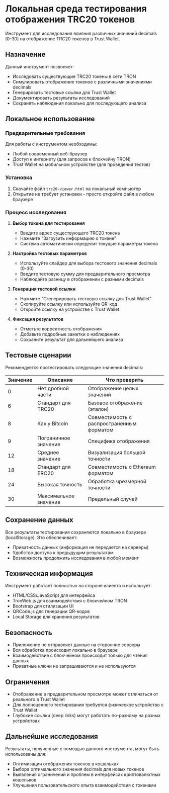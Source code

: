 # Локальная среда тестирования отображения TRC20 токенов

Инструмент для исследования влияния различных значений decimals (0-30) на отображение TRC20 токенов в Trust Wallet.

## Назначение

Данный инструмент позволяет:
- Исследовать существующие TRC20 токены в сети TRON
- Симулировать отображение токенов с различными значениями decimals
- Генерировать тестовые ссылки для Trust Wallet
- Документировать результаты исследований
- Сохранять наблюдения локально для последующего анализа

## Локальное использование

### Предварительные требования

Для работы с инструментом необходимы:
- Любой современный веб-браузер
- Доступ к интернету (для запросов к блокчейну TRON)
- Trust Wallet на мобильном устройстве (для проведения тестов)

### Установка

1. Скачайте файл `trc20-viewer.html` на локальный компьютер
2. Открытие не требует установки - просто откройте файл в любом браузере

### Процесс исследования

1. **Выбор токена для тестирования**
   - Введите адрес существующего TRC20 токена
   - Нажмите "Загрузить информацию о токене"
   - Система автоматически определит текущие параметры токена

2. **Настройка тестовых параметров**
   - Используйте слайдер для выбора тестового значения decimals (0-30)
   - Введите тестовую сумму для предварительного просмотра
   - Наблюдайте разницу в отображении с разными decimals

3. **Генерация тестовой ссылки**
   - Нажмите "Сгенерировать тестовую ссылку для Trust Wallet"
   - Скопируйте ссылку или используйте QR-код
   - Откройте ссылку на устройстве с Trust Wallet

4. **Фиксация результатов**
   - Отметьте корректность отображения 
   - Добавьте подробные заметки о наблюдениях
   - Сохраните результат для дальнейшего анализа

## Тестовые сценарии

Рекомендуется протестировать следующие значения decimals:

| Значение | Описание | Что проверить |
|----------|----------|---------------|
| 0 | Нет дробной части | Отображение целых значений |
| 6 | Стандарт для TRC20 | Базовое отображение (эталон) |
| 8 | Как у Bitcoin | Совместимость с распространенным форматом |
| 9 | Пограничное значение | Специфика отображения |
| 12 | Среднее значение | Визуализация большой точности |
| 18 | Стандарт для ERC20 | Совместимость с Ethereum форматом |
| 24 | Высокая точность | Обработка чрезмерной точности |
| 30 | Максимальное значение | Предельный случай |

## Сохранение данных

Все результаты тестирования сохраняются локально в браузере (localStorage). Это обеспечивает:
- Приватность данных (информация не передается на серверы)
- Удобство доступа к предыдущим результатам
- Возможность продолжить исследования в любой момент

## Техническая информация

Инструмент работает полностью на стороне клиента и использует:
- HTML/CSS/JavaScript для интерфейса
- TronWeb.js для взаимодействия с блокчейном TRON
- Bootstrap для стилизации UI
- QRCode.js для генерации QR-кодов
- Local Storage для хранения результатов

## Безопасность

- Приложение не отправляет данные на сторонние серверы
- Вся обработка происходит локально в браузере
- Взаимодействие с блокчейном происходит только для чтения данных
- Приватные ключи не запрашиваются и не используются

## Ограничения

- Отображение в предварительном просмотре может отличаться от реального в Trust Wallet
- Для полноценного тестирования требуется физическое устройство с Trust Wallet
- Глубокие ссылки (deep links) могут работать по-разному на разных устройствах

## Дальнейшие исследования

Результаты, полученные с помощью данного инструмента, могут быть использованы для:
- Оптимизации отображения токенов в кошельках
- Выбора оптимального значения decimals для новых токенов
- Выявления ограничений и проблем в интерфейсах криптовалютных кошельков
- Улучшения пользовательского опыта взаимодействия с токенами 